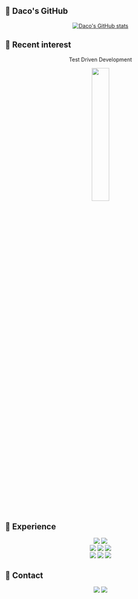 ## 🤔 Daco's GitHub

<div align="center">
  
[![Daco's GitHub stats](https://github-readme-stats.vercel.app/api?username=Daco2020&show_icons=true&count_private=true)](https://github.com/Daco2020/github-readme-stats)


<!--  START_SECTION:waka -->
  
<!-- [![Top Langs](https://github-readme-stats.vercel.app/api/top-langs/?username=Daco2020&hide=tex,html,css,c,Objective-C,Pug&layout=compact)](https://github.com/Daco2020/github-readme-stats) -->
 
<!--  END_SECTION:waka -->

</div>

## 🌟 Recent interest

<div align="center">

  <p>Test Driven Development</p>
  <img src="https://media.vlpt.us/images/kshired/post/4005d65b-d2c1-42fa-93d2-aa36bc9fa3e8/img.png", width=30%>

  
</div>


## 🌱 Experience

<div align="center">

<img src="https://img.shields.io/badge/Python-5175A7?style=flat-square&logo=Python&logoColor=white"/>

<img src="https://img.shields.io/badge/JavaScript-F0DF3E?style=flat-square&logo=Javascript&logoColor=white"/>

 <br>
  
<img src="https://img.shields.io/badge/Django-8bc34a?style=flat-square&logo=Django&logoColor=white"/>

<img src="https://img.shields.io/badge/Flask-0078ff?style=flat-square&logo=Flask&logoColor=white"/>

<img src="https://img.shields.io/badge/FastAPI-009184?style=flat-square&logo=FastAPI&logoColor=white"/>
  
 <br>
  
<img src="https://img.shields.io/badge/MySQL-tomato?style=flat-square&logo=MySQL&logoColor=white"/>
  
<img src="https://img.shields.io/badge/MongoDB-80b959?style=flat-square&logo=MongoDB&logoColor=white"/>
  
<img src="https://img.shields.io/badge/PostgreSQL-2d317a?style=flat-square&logo=PostgreSQL&logoColor=white"/>
</div>



## 💬 Contact
<div align="center">
<a href="https://daco2020.tistory.com/" target="_blank"><img src="https://img.shields.io/badge/Blog-20c997?style=flat-square&logo=v&logoColor=white"/></a>
<a href="mailto:dacokim32@gmail.com" target="_blank"><img src="https://img.shields.io/badge/Gmail-B54A3A?style=flat-square&logo=Gmail&logoColor=white"/></a>
</div>

<!--
**Daco2020/Daco2020** is a ✨ _special_ ✨ repository because its `README.md` (this file) appears on your GitHub profile.

Here are some ideas to get you started:

- 🔭 I’m currently working on ...
- 🌱 I’m currently learning ...
- 👯 I’m looking to collaborate on ...
- 🤔 I’m looking for help with ...
- 💬 Ask me about ...
- 📫 How to reach me: ...
- 😄 Pronouns: ...
- ⚡ Fun fact: ...
-->
